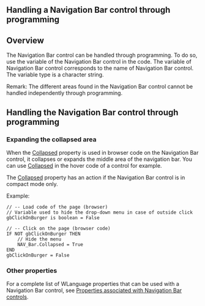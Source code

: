


## Handling a Navigation Bar control through programming
			



<a name="NOTE1"></a>
<a name="NOTE1_1"></a>


## Overview
<a name="overview_ELTTEXTE000091"></a>
The Navigation Bar control can be handled through programming. To do so, use the variable of the Navigation Bar control in the code. The variable of Navigation Bar control corresponds to the name of Navigation Bar control. The variable type is a character string.

Remark: The different areas found in the Navigation Bar control cannot be handled independently through programming. 



## Handling the Navigation Bar control through programming
<a name="handling_the_navigation_bar_control_through_programming_ELTTEXTE000115"></a>


### Expanding the collapsed area
<a name="expanding_the_collapsed_area_ELTPARAGRAPHE000017"></a>

When the [Collapsed](../Proprietes/2513014.md) property is used in browser code on the Navigation Bar control, it collapses or expands the middle area of the navigation bar. 
You can use [Collapsed](../Proprietes/2513014.md) in the hover code of a control for example. 

The [Collapsed](../Proprietes/2513014.md) property has an action if the Navigation Bar control is in compact mode only. 

Example: 


```wl
// -- Load code of the page (browser) 
// Variable used to hide the drop-down menu in case of outside click
gbClickOnBurger is boolean = False

// -- Click on the page (browser code)
IF NOT gbClickOnBurger THEN
	// Hide the menu
	NAV_Bar.Collapsed = True
END
gbClickOnBurger = False
```



### Other properties
<a name="other_properties_ELTPARAGRAPHE000039"></a>

For a complete list of WLanguage properties that can be used with a Navigation Bar control, see [Properties associated with Navigation Bar controls](../WDChamp/1410087006.md).


